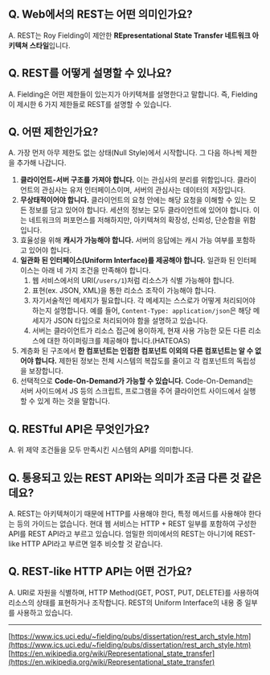 ## Q. Web에서의 REST는 어떤 의미인가요?

A. REST는 Roy Fielding이 제안한 **REpresentational State Transfer 네트워크 아키텍쳐 스타일**입니다.

## Q. REST를 어떻게 설명할 수 있나요?

A. Fielding은 어떤 제한들이 있는지가 아키텍쳐를 설명한다고 말합니다. 즉, Fielding이 제시한 6 가지 제한들로 REST를 설명할 수 있습니다.

## Q. 어떤 제한인가요?

A. 가장 먼저 아무 제한도 없는 상태(Null Style)에서 시작합니다. 그 다음 하나씩 제한을 추가해 나갑니다.

1.  **클라이언트-서버 구조를 가져야 합니다.** 이는 관심사의 분리를 위함입니다. 클라이언트의 관심사는 유저 인터페이스이며, 서버의 관심사는 데이터의 저장입니다.
2.  **무상태적이어야 합니다.** 클라이언트의 요청 안에는 해당 요청을 이해할 수 있는 모든 정보를 담고 있어야 합니다. 세션의 정보는 모두 클라이언트에 있어야 합니다. 이는 네트워크의 퍼포먼스를 저해하지만, 아키텍쳐의 확장성, 신뢰성, 단순함을 위함입니다.
3.  효율성을 위해 **캐시가 가능해야 합니다.** 서버의 응답에는 캐시 가능 여부를 포함하고 있어야 합니다.
4.  **일관화 된 인터페이스(Uniform Interface)를 제공해야 합니다.** 일관화 된 인터페이스는 아래 네 가지 조건을 만족해야 합니다.
    1.  웹 서비스에서의 URI(`/users/1`)처럼 리소스가 식별 가능해야 합니다.
    2.  표현(ex. JSON, XML)을 통한 리소스 조작이 가능해야 합니다.
    3.  자기서술적인 메세지가 필요합니다. 각 메세지는 스스로가 어떻게 처리되어야 하는지 설명합니다. 예를 들어, `Content-Type: application/json`은 해당 메세지가 JSON 타입으로 처리되어야 함을 설명하고 있습니다.
    4.  서버는 클라이언트가 리소스 접근에 용이하게, 현재 사용 가능한 모든 다른 리소스에 대한 하이퍼링크를 제공해야 합니다.(HATEOAS)
5.  계층화 된 구조에서 **한 컴포넌트는 인접한 컴포넌트 이외의 다른 컴포넌트는 알 수 없어야 합니다.** 제한된 정보는 전체 시스템의 복잡도를 줄이고 각 컴포넌트의 독립성을 보장합니다.
6.  선택적으로 **Code-On-Demand가 가능할 수 있습니다.** Code-On-Demand는 서버 사이드에서 JS 등의 스크립트, 프로그램을 주어 클라이언트 사이드에서 실행할 수 있게 하는 것을 말합니다.

## Q. RESTful API은 무엇인가요?

A. 위 제약 조건들을 모두 만족시킨 시스템의 API를 의미합니다.

## Q. 통용되고 있는 REST API와는 의미가 조금 다른 것 같은데요?

A. REST는 아키텍쳐이기 때문에 HTTP를 사용해야 한다, 특정 메서드를 사용해야 한다는 등의 가이드는 없습니다. 현대 웹 서비스는 HTTP + REST 일부를 포함하여 구성한 API를 REST API라고 부르고 있습니다. 엄밀한 의미에서의 REST는 아니기에 REST-like HTTP API라고 부르면 얼추 비슷할 것 같습니다.

## Q. REST-like HTTP API는 어떤 건가요?

A. URI로 자원을 식별하며, HTTP Method(GET, POST, PUT, DELETE)를 사용하여 리소스의 상태를 표현하거나 조작합니다. REST의 Uniform Interface의 내용 중 일부를 사용하고 있습니다.


---
[](https://www.ics.uci.edu/~fielding/pubs/dissertation/rest_arch_style.htm)[https://www.ics.uci.edu/~fielding/pubs/dissertation/rest_arch_style.htm](https://www.ics.uci.edu/~fielding/pubs/dissertation/rest_arch_style.htm)
[](https://en.wikipedia.org/wiki/Representational_state_transfer)[https://en.wikipedia.org/wiki/Representational_state_transfer](https://en.wikipedia.org/wiki/Representational_state_transfer)

